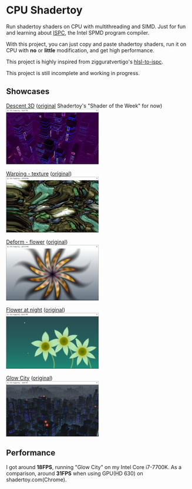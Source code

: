 # CPU Shadertoy
Run shadertoy shaders on CPU with multithreading and SIMD. Just for fun and learning about [ISPC](https://ispc.github.io/), the Intel SPMD program compiler.

With this project, you can just copy and paste shadertoy shaders, run it on CPU with **no** or **little** modification, and get high performance.

This project is highly inspired from zigguratvertigo's [hlsl-to-ispc](https://github.com/zigguratvertigo/hlsl-to-ispc).

This project is still incomplete and working in progress.

## Showcases

[Descent 3D](https://github.com/re-esper/CPUShadertoy/blob/master/program_descent3d.ispc) ([original](https://www.shadertoy.com/view/wdfGW4) Shadertoy's "Shader of the Week" for now)  
<img src="https://github.com/re-esper/CPUShadertoy/blob/master/screenshot/descent.png" width="50%" height="50%">

[Warping - texture](https://github.com/re-esper/CPUShadertoy/blob/master/program_warptexture.ispc) ([original](https://www.shadertoy.com/view/Xsl3zn))  
<img src="https://github.com/re-esper/CPUShadertoy/blob/master/screenshot/texture.png" width="50%" height="50%">

[Deform - flower](https://github.com/re-esper/CPUShadertoy/blob/master/program_flower.ispc) ([original](https://www.shadertoy.com/view/4dX3Rn))  
<img src="https://github.com/re-esper/CPUShadertoy/blob/master/screenshot/flower.png" width="50%" height="50%">

[Flower at night](https://github.com/re-esper/CPUShadertoy/blob/master/program_flower2.ispc) ([original](https://www.shadertoy.com/view/4lSXzR))  
<img src="https://github.com/re-esper/CPUShadertoy/blob/master/screenshot/flower2.png" width="50%" height="50%">

[Glow City](https://github.com/re-esper/CPUShadertoy/blob/master/program_city.ispc) ([original](https://www.shadertoy.com/view/XlsyWB))  
<img src="https://github.com/re-esper/CPUShadertoy/blob/master/screenshot/city.png" width="50%" height="50%">

## Performance

I got around **18FPS**, running "Glow City" on my Intel Core i7-7700K. As a comparison, around **31FPS** when using GPU(HD 630) on shadertoy.com(Chrome).

